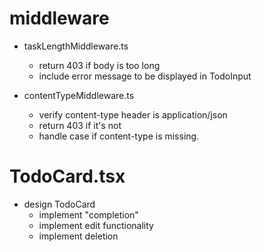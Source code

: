 # middleware

- taskLengthMiddleware.ts

  - return 403 if body is too long
  - include error message to be displayed
    in TodoInput

- contentTypeMiddleware.ts
  - verify content-type header is
    application/json
  - return 403 if it's not
  - handle case if content-type is missing.

# TodoCard.tsx

- design TodoCard
  - implement "completion"
  - implement edit functionality
  - implement deletion
